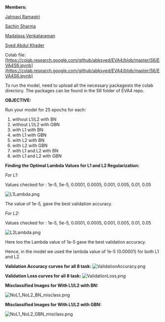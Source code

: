 **Members:**

[Jahnavi Ramagiri](https://canvas.instructure.com/courses/1804302/users/25685093)

[Sachin Sharma](https://canvas.instructure.com/courses/1804302/users/23724529)

[Madalasa Venkataraman](https://canvas.instructure.com/courses/1804302/users/25685106)

[Syed Abdul Khader](https://canvas.instructure.com/courses/1804302/users/25685109)

Colab file:[https://colab.research.google.com/github/abksyed/EVA4/blob/master/S6/EVA4S6.ipynb](https://colab.research.google.com/github/abksyed/EVA4/blob/master/S6/EVA4S6.ipynb)

To run the model, need to upload all the necessary packagesto the colab directory. The packages can be found in the S6 folder of EVA4 repo.

**OBJECTIVE:**

Run your model for 25 epochs for each:

  1. without L1/L2 with BN
  2. without L1/L2 with GBN
  3. with L1 with BN
  4. with L1 with GBN
  5. with L2 with BN
  6. with L2 with GBN
  7. with L1 and L2 with BN
  8. with L1 and L2 with GBN

**Finding the Optimal Lambda Values for L1 and L2 Regularization:**

_For L1:_

Values checked for : 1e-5, 5e-5, 0.0001, 0.0005, 0.001, 0.005, 0.01, 0.05

![L1Lambda.png](https://github.com/abksyed/EVA4/blob/master/S6/Images/L1Lambda.PNG)

The value of 1e-5, gave the best validation accuracy.

_For L2:_

Values checked for : 1e-5, 5e-5, 0.0001, 0.0005, 0.001, 0.005, 0.01, 0.05

![L2Lambda.png](https://github.com/abksyed/EVA4/blob/master/S6/Images/L2Lambda.PNG)

Here too the Lambda value of 1e-5 gave the best validation accuracy.

Hence, in the model we used the lambda value of 1e-5 (0.00001) for both L1 and L2.

**Validation Accuracy curves for all 8 task:**
![ValidationAccuracy.png](https://github.com/abksyed/EVA4/blob/master/S6/Images/ValidationAccuracy.png)

**Validation Loss curves for all 8 task:**
![ValidationLoss.png](https://github.com/abksyed/EVA4/blob/master/S6/Images/ValidationLoss.png)

**Misclassified Images for With L1/L2 with BN:**

![NoL1_NoL2_BN_misclass.png](https://github.com/abksyed/EVA4/blob/master/S6/Images/NoL1_NoL2_BN_misclass.png)




**Misclassified Images for With L1/L2 with GBN:**

![NoL1_NoL2_GBN_misclass.png](https://github.com/abksyed/EVA4/blob/master/S6/Images/NoL1_NoL2_GBN_misclass.png)

